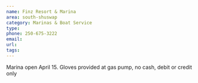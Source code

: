 ```yaml
---
name: Finz Resort & Marina
area: south-shuswap
category: Marinas & Boat Service
type: 
phone: 250-675-3222
email: 
url: 
tags:
---
```


Marina open April 15. Gloves provided at gas pump, no cash, debit or credit only